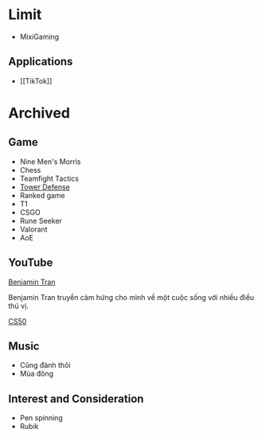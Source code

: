 # Limit

- MixiGaming

## Applications

- [[TikTok]]

# Archived
## Game

- Nine Men's Morris
- Chess
- Teamfight Tactics
- [Tower Defense](https://www.facebook.com/groups/683508422687558)
- Ranked game
- T1
- CSGO
- Rune Seeker
- Valorant
- AoE

## YouTube

[Benjamin Tran](https://www.youtube.com/@BenjaminTran)

Benjamin Tran truyền cảm hứng cho mình về một cuộc sống với nhiều điều thú vị. 

[CS50](https://www.youtube.com/cs50)

## Music

- Cũng đành thôi
- Mùa đông

## Interest and Consideration

- Pen spinning
- Rubik